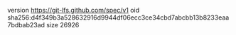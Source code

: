 version https://git-lfs.github.com/spec/v1
oid sha256:d4f349b3a528632916d9944df06ecc3ce34cbd7abcbb13b8233eaa7bdbab23ad
size 26926
